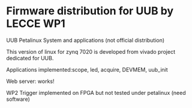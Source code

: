 # Firmware distribution for UUB by LECCE WP1

UUB Petalinux System and applications (not official distribution)

This version of linux for zynq 7020 is developed from vivado project dedicated for UUB.

Applications implemented:scope, led, acquire, DEVMEM, uub_init

Web server: works!

WP2 Trigger implemented on FPGA but not tested under petalinux (need software)
